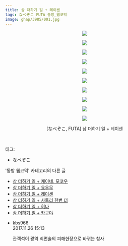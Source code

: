 ```yaml
---
title: 삼 더하기 일 + 레이센
tags: なべぞこ FUTA 동방_웹코믹
image: ghap/3985/001.jpg
---
```

<div class="article">
<p style="text-align: center; clear: none; float: none;"><img src="{{ site.nasurl }}/ghap/3985/001.jpg"/></p>
<p style="text-align: center; clear: none; float: none;"><img src="{{ site.nasurl }}/ghap/3985/002.jpg"/></p>
<p style="text-align: center; clear: none; float: none;"><img src="{{ site.nasurl }}/ghap/3985/003.jpg"/></p>
<p style="text-align: center; clear: none; float: none;"><img src="{{ site.nasurl }}/ghap/3985/004.jpg"/></p>
<p style="text-align: center; clear: none; float: none;"><img src="{{ site.nasurl }}/ghap/3985/005.jpg"/></p>
<p style="text-align: center; clear: none; float: none;"><img src="{{ site.nasurl }}/ghap/3985/006.jpg"/></p>
<p style="text-align: center; clear: none; float: none;"><img src="{{ site.nasurl }}/ghap/3985/007.jpg"/></p>
<p style="text-align: center; clear: none; float: none;"><img src="{{ site.nasurl }}/ghap/3985/008.jpg"/></p>
<p style="text-align: center; clear: none; float: none;"><img src="{{ site.nasurl }}/ghap/3985/009.jpg"/></p>
<p style="text-align: center; clear: none; float: none;"><img src="{{ site.nasurl }}/ghap/3985/010.jpg"/></p>
<p style="text-align: center; clear: none; float: none;">[なべぞこ, FUTA] 삼 더하기 일 + 레이센</p>
<p><br/></p>
</div><div class="tagTrail">
<p>태그: </p>
<ul>
<li>なべぞこ</li>
</ul>
</div><div class="another">
<p>'동방 웹코믹' 카테고리의 다른 글</p>
<ul>
<li><a href="/2017-11-26-ghap_3987">삼 더하기 일 + 케이네, 모코우</a></li>
<li><a href="/2017-11-26-ghap_3986">삼 더하기 일 + 요우무</a></li>
<li><a href="/2017-11-26-ghap_3985">삼 더하기 일 + 레이센</a></li>
<li><a href="/2017-11-26-ghap_3984">삼 더하기 일 + 사토리 한번 더</a></li>
<li><a href="/2017-11-26-ghap_3983">삼 더하기 일 + 히나</a></li>
<li><a href="/2017-11-26-ghap_3980">삼 더하기 일 + 카구야</a></li>
</ul>
</div><div class="cb_module cb_fluid">
<div class="cb_wrt cb_profile">
<div class="comment">
<ul>
<li class="cb_thumb_off" id="comment15137777">
<div class="cb_comment_area">
<div class="cb_info_area">
<div class="cb_section">
<span class="cb_nick_name">kbs966</span>
</div>
<div class="cb_section">
<span class="cb_date">2017.11.26 15:13 </span>
</div>
</div>
<div class="cb_dsc_comment">
<p class="cb_dsc">
											관객석이 광역 최면술의 피해현장으로 바뀌는 참사
										</p>
</div>
</div></li>
</ul>
</div>
</div><!-- commentList close -->
</div>